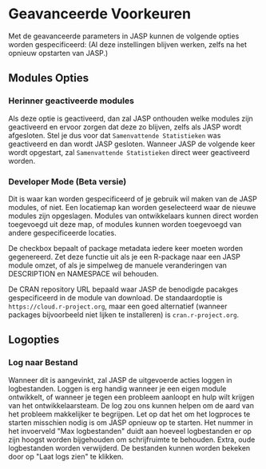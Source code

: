 Geavanceerde Voorkeuren
=========

Met de geavanceerde parameters in JASP kunnen de volgende opties worden gespecificeerd:
(Al deze instellingen blijven werken, zelfs na het opnieuw opstarten van JASP.)

## Modules Opties

### Herinner geactiveerde modules

Als deze optie is geactiveerd, dan zal JASP onthouden welke modules zijn geactiveerd en ervoor zorgen dat deze zo blijven, zelfs als JASP wordt afgesloten. Stel je dus voor dat `Samenvattende Statistieken` was geactiveerd en dan wordt JASP gesloten. Wanneer JASP de volgende keer wordt opgestart, zal `Samenvattende Statistieken` direct weer geactiveerd worden. 

### Developer Mode (Beta versie)

Dit is waar kan worden gespecificeerd of je gebruik wil maken van de JASP modules, of niet. 
Een locatiemap kan worden geselecteerd waar de nieuwe modules zijn opgeslagen. 
Modules van ontwikkelaars kunnen direct worden toegevoegd uit deze map, of modules kunnen worden toegevoegd van andere gespecificeerde locaties. 

De checkbox bepaalt of package metadata iedere keer moeten worden gegenereerd.
Zet deze functie uit als je een R-package naar een JASP module omzet, of als je simpelweg de manuele veranderingen van DESCRIPTION en NAMESPACE wil behouden. 

De CRAN repository URL bepaald waar JASP de benodigde pacakges gespecificeerd in de module van download. 
De standaardoptie is `https://cloud.r-project.org`, maar een goed alternatief (wanneer packages bijvoorbeeld niet lijken te installeren) is `cran.r-project.org`. 

## Logopties

### Log naar Bestand
Wanneer dit is aangevinkt, zal JASP de uitgevoerde acties loggen in logbestanden.
Loggen is erg handig wanneer je een eigen module ontwikkelt, of wanneer je tegen een probleem aanloopt en hulp wilt krijgen van het ontwikkelaarsteam.
De log zou ons kunnen helpen om de aard van het probleem makkelijker te begrijpen. Let op dat het om het logproces te starten misschien nodig is om JASP opnieuw op te starten.
Het nummer in het invoerveld "Max logbestanden" duidt aan hoeveel logbestanden er op zijn hoogst worden bijgehouden om schrijfruimte te behouden. Extra, oude logbestanden worden verwijderd. 
De bestanden kunnen worden bekeken door op "Laat logs zien" te klikken. 

